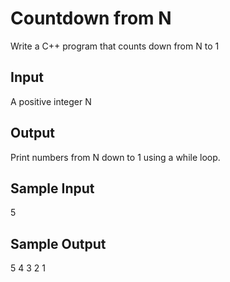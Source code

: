 # Countdown from N

Write a C++ program that counts down from N to 1

## Input
A positive integer N

## Output
Print numbers from N down to 1 using a while loop.

## Sample Input
5

## Sample Output
5 4 3 2 1

